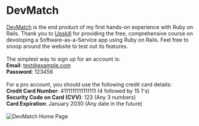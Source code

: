 # DevMatch
[DevMatch](http://arcane-plains-39890.herokuapp.com) is the end product of my first hands-on experience with Ruby on Rails. Thank you to [Upskill](http://upskillcourses.com) for providing the free, comprehensive course on devoloping a Software-as-a-Service app using Ruby on Rails. Feel free to snoop around the website to test out its features. <br />
<br />
The simplest way to sign up for an account is: <br />
**Email**: test@example.com <br />
**Password**: 123456 <br />
<br />
For a pro account, you should use the following credit card details: <br />
**Credit Card Number**: 4111111111111111 (4 followed by 15 1's) <br />
**Security Code on Card (CVV)**: 123 (Any 3 numbers) <br />
**Card Expiration**: January 2030 (Any date in the future)<br />
<br />
![DevMatch Home Page](https://cloud.githubusercontent.com/assets/12708862/23589554/08ca4ba6-020a-11e7-95b6-2bb8c056feef.jpg)
